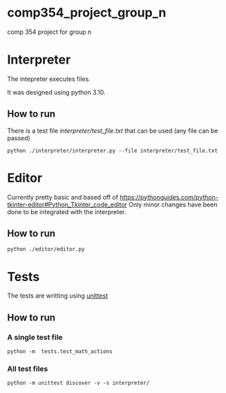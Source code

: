 # comp354_project_group_n
comp 354 project for group n

# Interpreter
The intepreter executes files.

It was designed using python 3.10.
## How to run
There is a test file _interpreter/test_file.txt_ that can be used (any file can be passed)

`python ./interpreter/interpreter.py --file interpreter/test_file.txt`

# Editor
Currently pretty basic and based off of https://pythonguides.com/python-tkinter-editor#Python_Tkinter_code_editor
Only minor changes have been done to be integrated with the interpreter.

## How to run
`python ./editor/editor.py`

# Tests
The tests are writting using [unittest](https://docs.python.org/3/library/unittest.html#module-unittest)

## How to run
### A single test file
`python -m  tests.test_math_actions`
### All test files
`python -m unittest discover -v -s interpreter/ `
